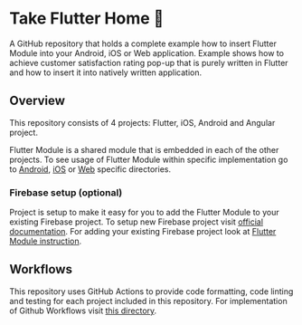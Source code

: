 # Take Flutter Home 🧪

A GitHub repository that holds a complete example how to insert Flutter Module into your Android, iOS or Web application.
Example shows how to achieve customer satisfaction rating pop-up that is purely written in Flutter and how to insert it into natively written application.

## Overview

This repository consists of 4 projects: Flutter, iOS, Android and Angular project.

Flutter Module is a shared module that is embedded in each of the other projects. To see usage of Flutter Module within specific implementation go to [Android](https://github.com/VGVentures/take-flutter-home/tree/main/newsfeed_android/README.md), [iOS](https://github.com/VGVentures/take-flutter-home/tree/main/newsfeed_ios/README.md) or [Web](https://github.com/VGVentures/take-flutter-home/tree/main/newsfeed_angular/README.md) specific directories.

### Firebase setup (optional)

Project is setup to make it easy for you to add the Flutter Module to your existing Firebase project. To setup new Firebase project visit [official documentation](https://console.firebase.google.com/). For adding your existing Firebase project look at [Flutter Module instruction](https://github.com/VGVentures/take-flutter-home/tree/main/flutter_nps/README.md).

## Workflows

This repository uses GitHub Actions to provide code formatting, code linting and testing for each project included in this repository. For implementation of Github Workflows visit [this directory](https://github.com/VGVentures/take-flutter-home/tree/main/.github/workflows).
